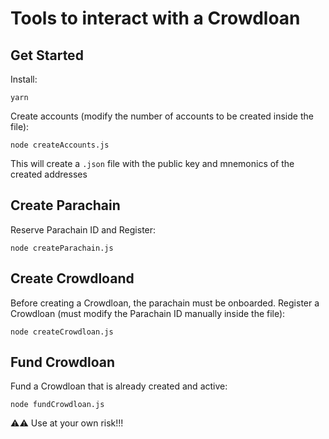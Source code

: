 # Tools to interact with a Crowdloan

## Get Started

Install:

```
yarn
```

Create accounts (modify the number of accounts to be created inside the file):

```
node createAccounts.js
```

This will create a `.json` file with the public key and mnemonics of the created addresses

## Create Parachain

Reserve Parachain ID and Register:

```
node createParachain.js
```

## Create Crowdloand

Before creating a Crowdloan, the parachain must be onboarded. Register a Crowdloan (must modify the Parachain ID manually inside the file):

```
node createCrowdloan.js
```

## Fund Crowdloan

Fund a Crowdloan that is already created and active:

```
node fundCrowdloan.js
```

⚠️⚠️ Use at your own risk!!!

